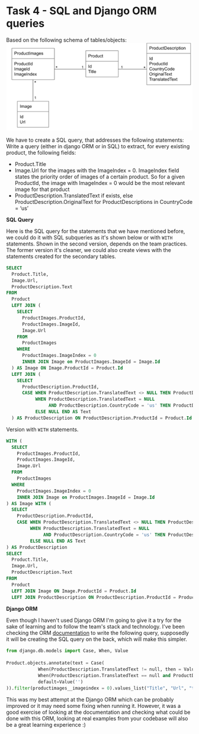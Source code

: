 # Task 4 - SQL and Django ORM queries
Based on the following schema of tables/objects:
![schema](schema.png)

We have to create a SQL query, that addresses the following statements:
Write a query (either in django ORM or in SQL) to extract, for every existing
product, the following fields:
- Product.Title
- Image.Url for the images with the ImageIndex = 0.
ImageIndex field states the priority order of images of a certain product.
So for a given ProductId, the image with ImageIndex = 0 would be the
most relevant image for that product
- ProductDescription.TranslatedText if exists, else
ProductDescription.OriginalText for ProductDescriptions in CountryCode =
‘us’


**SQL Query**

Here is the SQL query for the statements that we have mentioned before, we could do it with 
SQL subqueries as it's shown below or with `WITH` statements. Shown in the second version, depends on the team practices. 
The former version it's cleaner, we could also create views with the statements created for the secondary tables.
```SQL
SELECT 
  Product.Title, 
  Image.Url, 
  ProductDescription.Text 
FROM 
  Product 
  LEFT JOIN (
    SELECT 
      ProductImages.ProductId, 
      ProductImages.ImageId, 
      Image.Url 
    FROM 
      ProductImages 
    WHERE 
      ProductImages.ImageIndex = 0 
      INNER JOIN Image on ProductImages.ImageId = Image.Id
  ) AS Image ON Image.ProductId = Product.Id 
  LEFT JOIN (
    SELECT 
      ProductDescription.ProductId, 
      CASE WHEN ProductDescription.TranslatedText <> NULL THEN ProductDescription.TranslatedText
           WHEN ProductDescription.TranslatedText = NULL 
                AND ProductDescription.CountryCode = 'us' THEN ProductDescription.OriginalText 
           ELSE NULL END AS Text
  ) AS ProductDescription ON ProductDescription.ProductId = Product.Id
```

Version with `WITH` statements.
```SQL
WITH (
  SELECT 
    ProductImages.ProductId, 
    ProductImages.ImageId, 
    Image.Url 
  FROM 
    ProductImages 
  WHERE 
    ProductImages.ImageIndex = 0 
    INNER JOIN Image on ProductImages.ImageId = Image.Id
) AS Image WITH (
  SELECT 
    ProductDescription.ProductId, 
    CASE WHEN ProductDescription.TranslatedText <> NULL THEN ProductDescription.TranslatedText
         WHEN ProductDescription.TranslatedText = NULL 
              AND ProductDescription.CountryCode = 'us' THEN ProductDescription.OriginalText
         ELSE NULL END AS Text
) AS ProductDescription 
SELECT 
  Product.Title, 
  Image.Url, 
  ProductDescription.Text 
FROM 
  Product 
  LEFT JOIN Image ON Image.ProductId = Product.Id 
  LEFT JOIN ProductDescription ON ProductDescription.ProductId = Product.Id
```

**Django ORM**

Even though I haven't used Django ORM I'm going to give it a try for the sake of learning and to follow
the team's stack and technology. I've been checking the ORM [documentation](https://docs.djangoproject.com/en/4.2/topics/db/queries/) to write the following query,
supposedly it will be creating the SQL query on the back, which will make this simpler.

```Python
from django.db.models import Case, When, Value

Product.objects.annotate(text = Case(
            When(ProductDescription.TranslatedText != null, then = Value(ProductDescription.TranslatedText)),
            When(ProductDescription.TranslatedText == null and ProductDescription.CountryCode == 'us', then = Value(ProductDescription.OriginalText)),
            default=Value('')
)).filter(productimages__imageindex = 0).values_list("Title", "Url", "text")
```

This was my best attempt at the Django ORM which can be probably improved or it may need some fixing when running it. However,
it was a good exercise of looking at the documentation and checking what could be done with this ORM, looking at real examples from
your codebase will also be a great learning experience :)